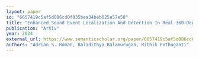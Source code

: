 ```yaml
---
layout: paper
id: "6657419c5af5d086cd0f835bea34beb025a57e58"
title: "Enhanced Sound Event Localization And Detection In Real 360-Degree Audio-Visual Soundscapes"
publication: "ArXiv"
year: 2024
external_url: https://www.semanticscholar.org/paper/6657419c5af5d086cd0f835bea34beb025a57e58
authors: "Adrian S. Roman, Baladithya Balamurugan, Rithik Pothuganti"
---
```

